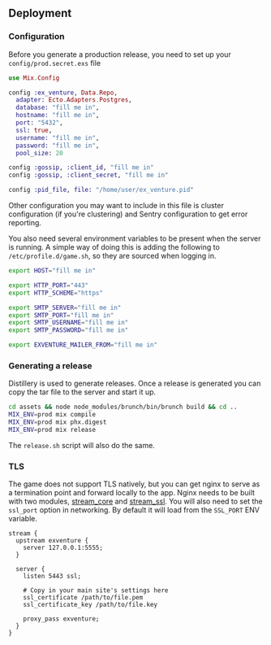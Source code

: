 ## Deployment

### Configuration

Before you generate a production release, you need to set up your `config/prod.secret.exs` file

```elixir
use Mix.Config

config :ex_venture, Data.Repo,
  adapter: Ecto.Adapters.Postgres,
  database: "fill me in",
  hostname: "fill me in",
  port: "5432",
  ssl: true,
  username: "fill me in",
  password: "fill me in",
  pool_size: 20

config :gossip, :client_id, "fill me in"
config :gossip, :client_secret, "fill me in"

config :pid_file, file: "/home/user/ex_venture.pid"
```

Other configuration you may want to include in this file is cluster configuration (if you're clustering) and Sentry configuration to get error reporting.

You also need several environment variables to be present when the server is running. A simple way of doing this is adding the following to `/etc/profile.d/game.sh`, so they are sourced when logging in.

```bash
export HOST="fill me in"

export HTTP_PORT="443"
export HTTP_SCHEME="https"

export SMTP_SERVER="fill me in"
export SMTP_PORT="fill me in"
export SMTP_USERNAME="fill me in"
export SMTP_PASSWORD="fill me in"

export EXVENTURE_MAILER_FROM="fill me in"
```

### Generating a release

Distillery is used to generate releases. Once a release is generated you can copy the tar file to the server and start it up.

```bash
cd assets && node node_modules/brunch/bin/brunch build && cd ..
MIX_ENV=prod mix compile
MIX_ENV=prod mix phx.digest
MIX_ENV=prod mix release
```

The `release.sh` script will also do the same.

### TLS

The game does not support TLS natively, but you can get nginx to serve as a termination point and forward locally to the app. Nginx needs to be built with two modules, [stream_core](http://nginx.org/en/docs/stream/ngx_stream_core_module.html) and [stream_ssl](http://nginx.org/en/docs/stream/ngx_stream_ssl_module.html). You will also need to set the `ssl_port` option in networking. By default it will load from the `SSL_PORT` ENV variable.

```nginx
stream {
  upstream exventure {
    server 127.0.0.1:5555;
  }

  server {
    listen 5443 ssl;

    # Copy in your main site's settings here
    ssl_certificate /path/to/file.pem
    ssl_certificate_key /path/to/file.key

    proxy_pass exventure;
  }
}
```

